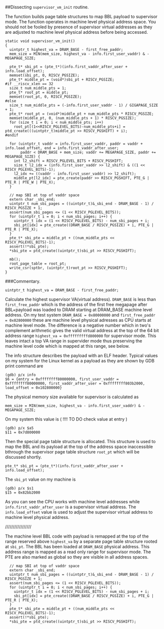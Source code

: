 
##Dissecting ```supervisor_vm_init``` routine.

The function builds page table structures to map BBL payload to supervisor mode. The function operates in machine level physical address space. You should not be fooled by presence of supervisor virtual addresses as they are adjusted to machine level physical address before being accessed. 

```
static void supervisor_vm_init()
{
  uintptr_t highest_va = DRAM_BASE - first_free_paddr;
  mem_size = MIN(mem_size, highest_va - info.first_user_vaddr) & -MEGAPAGE_SIZE;

  pte_t* sbi_pt = (pte_t*)(info.first_vaddr_after_user + info.load_offset);
  memset(sbi_pt, 0, RISCV_PGSIZE);
  pte_t* middle_pt = (void*)sbi_pt + RISCV_PGSIZE;
#if __riscv_xlen == 32
  size_t num_middle_pts = 1;
  pte_t* root_pt = middle_pt;
  memset(root_pt, 0, RISCV_PGSIZE);
#else
  size_t num_middle_pts = (-info.first_user_vaddr - 1) / GIGAPAGE_SIZE + 1;
  pte_t* root_pt = (void*)middle_pt + num_middle_pts * RISCV_PGSIZE;
  memset(middle_pt, 0, (num_middle_pts + 1) * RISCV_PGSIZE);
  for (size_t i = 0; i < num_middle_pts; i++)
    root_pt[(1<<RISCV_PGLEVEL_BITS)-num_middle_pts+i] = ptd_create(((uintptr_t)middle_pt >> RISCV_PGSHIFT) + i);
#endif

  for (uintptr_t vaddr = info.first_user_vaddr, paddr = vaddr + info.load_offset, end = info.first_vaddr_after_user;
       paddr < DRAM_BASE + mem_size; vaddr += MEGAPAGE_SIZE, paddr += MEGAPAGE_SIZE) {
    int l2_shift = RISCV_PGLEVEL_BITS + RISCV_PGSHIFT;
    size_t l2_idx = (info.first_user_vaddr >> l2_shift) & ((1 << RISCV_PGLEVEL_BITS)-1);
    l2_idx += ((vaddr - info.first_user_vaddr) >> l2_shift);
    middle_pt[l2_idx] = pte_create(paddr >> RISCV_PGSHIFT, PTE_G | PTE_R | PTE_W | PTE_X);
  }

  // map SBI at top of vaddr space
  extern char _sbi_end;
  uintptr_t num_sbi_pages = ((uintptr_t)&_sbi_end - DRAM_BASE - 1) / RISCV_PGSIZE + 1;
  assert(num_sbi_pages <= (1 << RISCV_PGLEVEL_BITS));
  for (uintptr_t i = 0; i < num_sbi_pages; i++) {
    uintptr_t idx = (1 << RISCV_PGLEVEL_BITS) - num_sbi_pages + i;
    sbi_pt[idx] = pte_create((DRAM_BASE / RISCV_PGSIZE) + i, PTE_G | PTE_R | PTE_X);
  }
  pte_t* sbi_pte = middle_pt + ((num_middle_pts << RISCV_PGLEVEL_BITS)-1);
  assert(!*sbi_pte);
  *sbi_pte = ptd_create((uintptr_t)sbi_pt >> RISCV_PGSHIFT);

  mb();
  root_page_table = root_pt;
  write_csr(sptbr, (uintptr_t)root_pt >> RISCV_PGSHIFT);
}
```

###Commentary.

```
uintptr_t highest_va = DRAM_BASE - first_free_paddr;
```
Calculate the highest supervisor VA(virtual address). ```DRAM_BASE``` is less than ```first_free_paddr``` which is the address of the first free megapage after BBL+payload was loaded to DRAM starting at DRAM_BASE machine level address. On my test system ```DRAM_BASE = 0x80000000``` and ```first_free_paddr = 0x82800000``` these are machine level physical adresses as CPU starts at machine level mode. The difference is a negative number which in two's complement arithmetic gives the valid virtual address at the top of the 64 bit address range ```highest_va = 0xfffffffffd800000``` for supervisor mode. This leaves intact a top VA range in supervider mode thus preserving the machine level code which is mapped at this range, see below.

The info structure describes the payload with an ELF header. Typical values on my system for the Linux kernel as a payload as they are shown by GDB print command are
```
(gdb) p/x info
$6 = {entry = 0xffffffff80000000, first_user_vaddr = 0xffffffff80000000, first_vaddr_after_user = 0xffffffff803b2000, load_offset = 0x102800000}
```

The physical memory size available for supervisor is calculated as
```
mem_size = MIN(mem_size, highest_va - info.first_user_vaddr) & -MEGAPAGE_SIZE;
```
On my system this value is ( !!!! TO DO check value at entry )
```
(gdb) p/x $a5
$11 = 0x7d800000
```

Then the special page table structure is allocated. This structure is used to map the BBL and its payload at the top of the address space inaccessible bthrough the supervisor page table structure ```root_pt``` which will be discussed shortly.
```
pte_t* sbi_pt = (pte_t*)(info.first_vaddr_after_user + info.load_offset);
```
The ```sbi_pt``` value on my machine is
```
(gdb) p/x $s1
$15 = 0x82bb2000
```

As you can see the CPU works with machine level addresses while ```info.first_vaddr_after_user``` is a supervisor virtual address. The ```info.load_offset``` value is used to adjust the supervisor virtual address to machine level physical address. 


/////////////////

The machine level BBL code with payload is remapped at the top of the range reserved above ```highest_va``` by a separate page table structure rooted at ```sbi_pt```. The BBL has been loaded at ```DRAM_BASE``` physical address. This address range is mapped as a read only range for supervisor mode. The PTE are also marked as global so they are visible in all address spaces.

```
  // map SBI at top of vaddr space
  extern char _sbi_end;
  uintptr_t num_sbi_pages = ((uintptr_t)&_sbi_end - DRAM_BASE - 1) / RISCV_PGSIZE + 1;
  assert(num_sbi_pages <= (1 << RISCV_PGLEVEL_BITS));
  for (uintptr_t i = 0; i < num_sbi_pages; i++) {
    uintptr_t idx = (1 << RISCV_PGLEVEL_BITS) - num_sbi_pages + i;
    sbi_pt[idx] = pte_create((DRAM_BASE / RISCV_PGSIZE) + i, PTE_G | PTE_R | PTE_X);
  }
  pte_t* sbi_pte = middle_pt + ((num_middle_pts << RISCV_PGLEVEL_BITS)-1);
  assert(!*sbi_pte);
  *sbi_pte = ptd_create((uintptr_t)sbi_pt >> RISCV_PGSHIFT);
```
